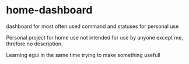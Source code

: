 # home-dashboard
dashboard for most often used command and statuses for personal use

Personal project for home use not intended for use by anyone except me, threfore no description.

Learning egui in the same time trying to make something usefull
